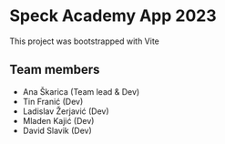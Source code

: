 # Speck Academy App 2023

This project was bootstrapped with Vite

## Team members

- Ana Škarica (Team lead & Dev)
- Tin Franić (Dev)
- Ladislav Žerjavić (Dev)
- Mladen Kajić (Dev)
- David Slavik (Dev)
